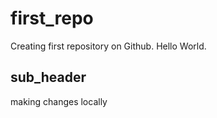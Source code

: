 # first_repo
Creating first repository on Github.
Hello World.  
## sub_header
making changes locally